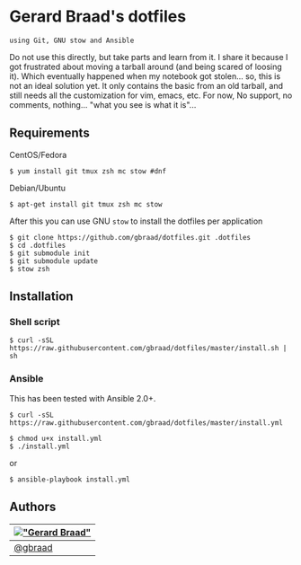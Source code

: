 Gerard Braad's dotfiles
=======================

  `using Git, GNU stow and Ansible`


Do not use this directly, but take parts and learn from it. I share it because
I got frustrated about moving a tarball around (and being scared of loosing
it). Which eventually happened when my notebook got stolen... so, this is not
an ideal solution yet. It only contains the basic from an old tarball, and still
needs all the customization for vim, emacs, etc. For now, No support, no comments,
nothing... "what you see is what it is"...


Requirements
------------

CentOS/Fedora
```
$ yum install git tmux zsh mc stow #dnf
```

Debian/Ubuntu
```
$ apt-get install git tmux zsh mc stow
```

After this you can use GNU `stow` to install the dotfiles per application

```
$ git clone https://github.com/gbraad/dotfiles.git .dotfiles
$ cd .dotfiles
$ git submodule init
$ git submodule update
$ stow zsh
```

Installation
------------

### Shell script

```
$ curl -sSL https://raw.githubusercontent.com/gbraad/dotfiles/master/install.sh | sh
```

### Ansible

This has been tested with Ansible 2.0+.

```
$ curl -sSL https://raw.githubusercontent.com/gbraad/dotfiles/master/install.yml
```

```
$ chmod u+x install.yml
$ ./install.yml
```

or

```
$ ansible-playbook install.yml
```


Authors
-------

| [!["Gerard Braad"](http://gravatar.com/avatar/e466994eea3c2a1672564e45aca844d0.png?s=60)](http://gbraad.nl "Gerard Braad <me@gbraad.nl>") |
|---|
| [@gbraad](https://twitter.com/gbraad)  |
